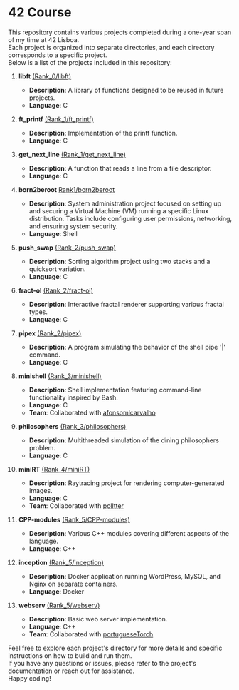 # 42 Course

This repository contains various projects completed during a one-year span of my time at 42 Lisboa.  
Each project is organized into separate directories, and each directory corresponds to a specific project.  
Below is a list of the projects included in this repository:

1. **libft** [(Rank_0/libft)](https://github.com/tmanso9/libft.git)
    - **Description**: A library of functions designed to be reused in future projects.
    - **Language**: C

2. **ft_printf** [(Rank_1/ft_printf)](https://github.com/tmanso9/ft_printf.git)
    - **Description**: Implementation of the printf function.
    - **Language**: C

3. **get_next_line** [(Rank_1/get_next_line)](https://github.com/tmanso9/get_next_line.git)
    - **Description**: A function that reads a line from a file descriptor.
    - **Language**: C
  
4. **born2beroot** [Rank1/born2beroot](Rank_1/born2beroot)
    - **Description**: System administration project focused on setting up and securing a Virtual Machine (VM) running a specific Linux distribution. Tasks include configuring user permissions, networking, and ensuring system security.
    - **Language**: Shell

5. **push_swap** [(Rank_2/push_swap)](https://github.com/tmanso9/push_swap.git)
    - **Description**: Sorting algorithm project using two stacks and a quicksort variation.
    - **Language**: C
  
6. **fract-ol** [(Rank_2/fract-ol)](https://github.com/tmanso9/fract-ol.git)
    - **Description**: Interactive fractal renderer supporting various fractal types.
    - **Language**: C

7. **pipex** [(Rank_2/pipex)](https://github.com/tmanso9/pipex.git)
    - **Description**: A program simulating the behavior of the shell pipe '|' command.
    - **Language**: C

8. **minishell** [(Rank_3/minishell)](https://github.com/tmanso9/minishell.git)
    - **Description**: Shell implementation featuring command-line functionality inspired by Bash.
    - **Language**: C
    - **Team**: Collaborated with [afonsomlcarvalho](https://github.com/afonsomlcarvalho)

9. **philosophers** [(Rank_3/philosophers)](https://github.com/tmanso9/philosophers.git)
    - **Description**: Multithreaded simulation of the dining philosophers problem.
    - **Language**: C

10. **miniRT** [(Rank_4/miniRT)](https://github.com/polltter/42_miniRT.git)
    - **Description**: Raytracing project for rendering computer-generated images.
    - **Language**: C
    - **Team**: Collaborated with [polltter](https://github.com/polltter)

11. **CPP-modules** [(Rank_5/CPP-modules)](https://github.com/tmanso9/CPP-modules.git)
    - **Description**: Various C++ modules covering different aspects of the language.
    - **Language**: C++

12. **inception** [(Rank_5/inception)](https://github.com/tmanso9/inception.git)
    - **Description**: Docker application running WordPress, MySQL, and Nginx on separate containers.
    - **Language**: Docker

13. **webserv** [(Rank_5/webserv)](https://github.com/portugueseTorch/42_webserv.git)
    - **Description**: Basic web server implementation.
    - **Language**: C++
    - **Team**: Collaborated with [portugueseTorch](https://github.com/portugueseTorch)

Feel free to explore each project's directory for more details and specific instructions on how to build and run them.  
If you have any questions or issues, please refer to the project's documentation or reach out for assistance.  
Happy coding!
